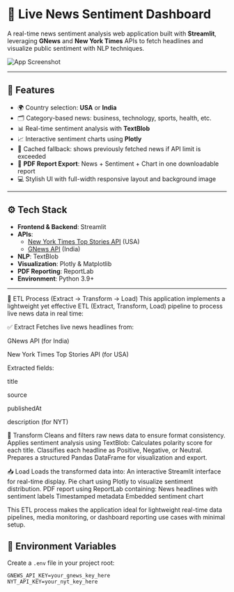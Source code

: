 # 📰 Live News Sentiment Dashboard

A real-time news sentiment analysis web application built with **Streamlit**, leveraging **GNews** and **New York Times** APIs to fetch headlines and visualize public sentiment with NLP techniques.

![App Screenshot](https://images.unsplash.com/photo-1522202176988-66273c2fd55f)

---

## 🚀 Features

- 🌍 Country selection: **USA** or **India**
- 🗂️ Category-based news: business, technology, sports, health, etc.
- 📊 Real-time sentiment analysis with **TextBlob**
- 📈 Interactive sentiment charts using **Plotly**
- 🧠 Cached fallback: shows previously fetched news if API limit is exceeded
- 📄 **PDF Report Export**: News + Sentiment + Chart in one downloadable report
- 💻 Stylish UI with full-width responsive layout and background image

---

## ⚙️ Tech Stack

- **Frontend & Backend**: Streamlit
- **APIs**:  
  - [New York Times Top Stories API](https://developer.nytimes.com/docs/top-stories-product/1/overview) (USA)  
  - [GNews API](https://gnews.io/) (India)
- **NLP**: TextBlob
- **Visualization**: Plotly & Matplotlib
- **PDF Reporting**: ReportLab
- **Environment**: Python 3.9+

---
🔄 ETL Process (Extract → Transform → Load)
This application implements a lightweight yet effective ETL (Extract, Transform, Load) pipeline to process live news data in real time:

✅ Extract
Fetches live news headlines from:

GNews API (for India)

New York Times Top Stories API (for USA)

Extracted fields:

title

source

publishedAt

description (for NYT)

🔁 Transform
Cleans and filters raw news data to ensure format consistency.
Applies sentiment analysis using TextBlob:
Calculates polarity score for each title.
Classifies each headline as Positive, Negative, or Neutral.
Prepares a structured Pandas DataFrame for visualization and export.

📥 Load
Loads the transformed data into:
An interactive Streamlit interface for real-time display.
Pie chart using Plotly to visualize sentiment distribution.
PDF report using ReportLab containing:
News headlines with sentiment labels
Timestamped metadata
Embedded sentiment chart

This ETL process makes the application ideal for lightweight real-time data pipelines, media monitoring, or dashboard reporting use cases with minimal setup.

## 🔐 Environment Variables

Create a `.env` file in your project root:

```env
GNEWS_API_KEY=your_gnews_key_here
NYT_API_KEY=your_nyt_key_here
